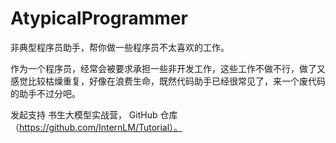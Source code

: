 # AtypicalProgrammer
非典型程序员助手，帮你做一些程序员不太喜欢的工作。

作为一个程序员，经常会被要求承担一些非开发工作，这些工作不做不行，做了又感觉比较枯燥重复，好像在浪费生命，既然代码助手已经很常见了，来一个废代码的助手不过分吧。

发起支持 书生大模型实战营， GitHub 仓库（https://github.com/InternLM/Tutorial）。
